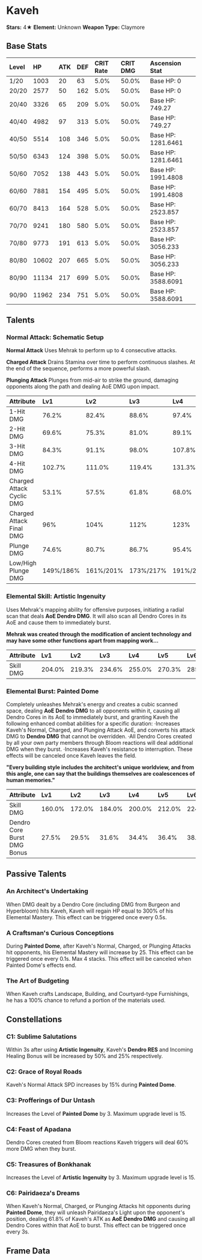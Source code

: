 # Kaveh

**Stars:** 4★
**Element:** Unknown
**Weapon Type:** Claymore

## Base Stats

| Level | HP | ATK | DEF | CRIT Rate | CRIT DMG | Ascension Stat |
| :--- | :--- | :--- | :--- | :--- | :--- | :--- |
| 1/20 | 1003 | 20 | 63 | 5.0% | 50.0% | Base HP: 0 |
| 20/20 | 2577 | 50 | 162 | 5.0% | 50.0% | Base HP: 0 |
| 20/40 | 3326 | 65 | 209 | 5.0% | 50.0% | Base HP: 749.27 |
| 40/40 | 4982 | 97 | 313 | 5.0% | 50.0% | Base HP: 749.27 |
| 40/50 | 5514 | 108 | 346 | 5.0% | 50.0% | Base HP: 1281.6461 |
| 50/50 | 6343 | 124 | 398 | 5.0% | 50.0% | Base HP: 1281.6461 |
| 50/60 | 7052 | 138 | 443 | 5.0% | 50.0% | Base HP: 1991.4808 |
| 60/60 | 7881 | 154 | 495 | 5.0% | 50.0% | Base HP: 1991.4808 |
| 60/70 | 8413 | 164 | 528 | 5.0% | 50.0% | Base HP: 2523.857 |
| 70/70 | 9241 | 180 | 580 | 5.0% | 50.0% | Base HP: 2523.857 |
| 70/80 | 9773 | 191 | 613 | 5.0% | 50.0% | Base HP: 3056.233 |
| 80/80 | 10602 | 207 | 665 | 5.0% | 50.0% | Base HP: 3056.233 |
| 80/90 | 11134 | 217 | 699 | 5.0% | 50.0% | Base HP: 3588.6091 |
| 90/90 | 11962 | 234 | 751 | 5.0% | 50.0% | Base HP: 3588.6091 |

## Talents

### Normal Attack: Schematic Setup

**Normal Attack**
Uses Mehrak to perform up to 4 consecutive attacks.

**Charged Attack**
Drains Stamina over time to perform continuous slashes.
At the end of the sequence, performs a more powerful slash.

**Plunging Attack**
Plunges from mid-air to strike the ground, damaging opponents along the path and dealing AoE DMG upon impact.

| Attribute | Lv1 | Lv2 | Lv3 | Lv4 | Lv5 | Lv6 | Lv7 | Lv8 | Lv9 | Lv10 | Lv11 | Lv12 | Lv13 | Lv14 | Lv15 |
| :--- | :--- | :--- | :--- | :--- | :--- | :--- | :--- | :--- | :--- | :--- | :--- | :--- | :--- | :--- | :--- |
| 1-Hit DMG | 76.2% | 82.4% | 88.6% | 97.4% | 103.6% | 110.7% | 120.5% | 130.2% | 140.0% | 150.6% | 161.2% |
| 2-Hit DMG | 69.6% | 75.3% | 81.0% | 89.1% | 94.7% | 101.2% | 110.1% | 119.0% | 127.9% | 137.7% | 147.4% |
| 3-Hit DMG | 84.3% | 91.1% | 98.0% | 107.8% | 114.6% | 122.5% | 133.3% | 144.0% | 154.8% | 166.6% | 178.3% |
| 4-Hit DMG | 102.7% | 111.0% | 119.4% | 131.3% | 139.7% | 149.3% | 162.4% | 175.5% | 188.7% | 203.0% | 217.3% |
| Charged Attack Cyclic DMG | 53.1% | 57.5% | 61.8% | 68.0% | 72.3% | 77.3% | 84.0% | 90.8% | 97.6% | 105.1% | 112.5% |
| Charged Attack Final DMG | 96% | 104% | 112% | 123% | 131% | 140% | 152% | 164% | 177% | 190% | 203% |
| Plunge DMG | 74.6% | 80.7% | 86.7% | 95.4% | 101.5% | 108.4% | 118.0% | 127.5% | 137.0% | 147.4% | 157.8% |
| Low/High Plunge DMG | 149%/186% | 161%/201% | 173%/217% | 191%/238% | 203%/253% | 217%/271% | 236%/295% | 255%/318% | 274%/342% | 295%/368% | 316%/394% |

### Elemental Skill: Artistic Ingenuity

Uses Mehrak's mapping ability for offensive purposes, initiating a radial scan that deals **AoE Dendro DMG**. It will also scan all Dendro Cores in its AoE and cause them to immediately burst.

**Mehrak was created through the modification of ancient technology and may have some other functions apart from mapping work...**

| Attribute | Lv1 | Lv2 | Lv3 | Lv4 | Lv5 | Lv6 | Lv7 | Lv8 | Lv9 | Lv10 | Lv11 | Lv12 | Lv13 | Lv14 | Lv15 |
| :--- | :--- | :--- | :--- | :--- | :--- | :--- | :--- | :--- | :--- | :--- | :--- | :--- | :--- | :--- | :--- |
| Skill DMG | 204.0% | 219.3% | 234.6% | 255.0% | 270.3% | 285.6% | 306.0% | 326.4% | 346.8% | 367.2% | 387.6% | 408.0% | 433.5% |

### Elemental Burst: Painted Dome

Completely unleashes Mehrak's energy and creates a cubic scanned space, dealing **AoE Dendro DMG** to all opponents within it, causing all Dendro Cores in its AoE to immediately burst, and granting Kaveh the following enhanced combat abilities for a specific duration:
·Increases Kaveh's Normal, Charged, and Plunging Attack AoE, and converts his attack DMG to **Dendro DMG** that cannot be overridden.
·All Dendro Cores created by all your own party members through Bloom reactions will deal additional DMG when they burst.
·Increases Kaveh's resistance to interruption.
These effects will be canceled once Kaveh leaves the field.

**"Every building style includes the architect's unique worldview, and from this angle, one can say that the buildings themselves are coalescences of human memories."**

| Attribute | Lv1 | Lv2 | Lv3 | Lv4 | Lv5 | Lv6 | Lv7 | Lv8 | Lv9 | Lv10 | Lv11 | Lv12 | Lv13 | Lv14 | Lv15 |
| :--- | :--- | :--- | :--- | :--- | :--- | :--- | :--- | :--- | :--- | :--- | :--- | :--- | :--- | :--- | :--- |
| Skill DMG | 160.0% | 172.0% | 184.0% | 200.0% | 212.0% | 224.0% | 240.0% | 256.0% | 272.0% | 288.0% | 304.0% | 320.0% | 340.0% |
| Dendro Core Burst DMG Bonus | 27.5% | 29.5% | 31.6% | 34.4% | 36.4% | 38.5% | 41.2% | 44.0% | 46.7% | 49.5% | 52.2% | 55.0% | 58.4% |

## Passive Talents

### An Architect's Undertaking

When DMG dealt by a Dendro Core (including DMG from Burgeon and Hyperbloom) hits Kaveh, Kaveh will regain HP equal to 300% of his Elemental Mastery. This effect can be triggered once every 0.5s.

### A Craftsman's Curious Conceptions

During **Painted Dome**, after Kaveh's Normal, Charged, or Plunging Attacks hit opponents, his Elemental Mastery will increase by 25. This effect can be triggered once every 0.1s. Max 4 stacks.
This effect will be canceled when Painted Dome's effects end.

### The Art of Budgeting

When Kaveh crafts Landscape, Building, and Courtyard-type Furnishings, he has a 100% chance to refund a portion of the materials used.

## Constellations

### C1: Sublime Salutations

Within 3s after using **Artistic Ingenuity**, Kaveh's **Dendro RES** and Incoming Healing Bonus will be increased by 50% and 25% respectively.

### C2: Grace of Royal Roads

Kaveh's Normal Attack SPD increases by 15% during **Painted Dome**.

### C3: Profferings of Dur Untash

Increases the Level of **Painted Dome** by 3.
Maximum upgrade level is 15.

### C4: Feast of Apadana

Dendro Cores created from Bloom reactions Kaveh triggers will deal 60% more DMG when they burst.

### C5: Treasures of Bonkhanak

Increases the Level of **Artistic Ingenuity** by 3.
Maximum upgrade level is 15.

### C6: Pairidaeza's Dreams

When Kaveh's Normal, Charged, or Plunging Attacks hit opponents during **Painted Dome**, they will unleash Pairidaeza's Light upon the opponent's position, dealing 61.8% of Kaveh's ATK as **AoE Dendro DMG** and causing all Dendro Cores within that AoE to burst. This effect can be triggered once every 3s.

## Frame Data

